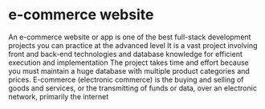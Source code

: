 # e-commerce website
An e-commerce website or app is one of the best full-stack development projects you can practice at the advanced level
It is a vast project involving front and back-end technologies and database knowledge for efficient execution and implementation
The project takes time and effort because you must maintain a huge database with multiple product categories and prices.
E-commerce (electronic commerce) is the buying and selling of goods and services, or the transmitting of funds or data, over an electronic network, primarily the internet

